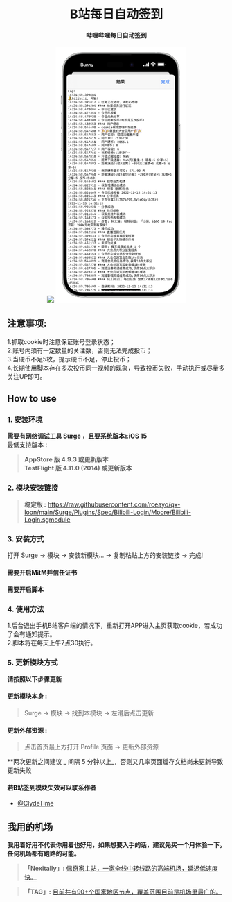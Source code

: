 <h1 align="center">B站每日自动签到</h1>

<h4 align="center">哔哩哔哩每日自动签到</h4>

<p align="center">
<img src="https://raw.githubusercontent.com/rceayo/qx-loon/main/Surge/Plugins/Spec/Bilibili-Login/img/1.PNG" width="300"></img>
<img src="https://raw.githubusercontent.com/rceayo/qx-loon/main/Surge/Plugins/Spec/Bilibili-Login/img/2.PNG" width="300"></img>
</p>

## 注意事项:
1.抓取cookie时注意保证账号登录状态；<br>
2.账号内须有一定数量的关注数，否则无法完成投币；<br>
3.当硬币不足5枚，提示硬币不足，停止投币；<br>
4.长期使用脚本存在多次投币同一视频的现象，导致投币失败，手动执行或尽量多关注UP即可。<br>

## How to use
### 1. 安装环境
**需要有网络调试工具 Surge ，且要系统版本≥iOS 15**<br>
最低支持版本 :<br>
>**AppStore 版 4.9.3 或更新版本**<br>
>**TestFlight 版 4.11.0 (2014) 或更新版本**

### 2. 模块安装链接
> **稳定版 :** https://raw.githubusercontent.com/rceayo/qx-loon/main/Surge/Plugins/Spec/Bilibili-Login/Moore/Bilibili-Login.sgmodule<br>

### 3. 安装方式
打开 Surge -> 模块 -> 安装新模块... -> 复制粘贴上方的安装链接 -> 完成!
#### 需要开启MitM并信任证书
#### 需要开启脚本

### 4. 使用方法
1.后台退出手机B站客户端的情况下，重新打开APP进入主页获取cookie，若成功了会有通知提示。<br>
2.脚本将在每天上午7点30执行。<br>

### 5. 更新模块方式
**请按照以下步骤更新**<br>
#### 更新模块本身 : 
>Surge -> 模块 -> 找到本模块 -> 左滑后点击更新<br>
#### 更新外部资源 : 
>点击首页最上方打开 Profile 页面 -> 更新外部资源 <br>

**两次更新之间建议 _ 间隔 5 分钟以上_，否则又几率页面缓存文档尚未更新导致更新失败<br>

#### 若B站签到模块失效可以联系作者
- [@ClydeTime](https://github.com/ClydeTime)

## 我用的机场
**我用着好用不代表你用着也好用，如果想要入手的话，建议先买一个月体验一下。任何机场都有跑路的可能。**<br>
> **「Nexitally」:** [佩奇家主站，一家全线中转线路的高端机场，延迟低速度快。](https://naiixi.com/signupbyemail.aspx?MemberCode=0b532ff85dda43e595fb1ae17843ae6d20211110231626) <br>

> **「TAG」:** [目前共有90+个国家地区节点，覆盖范围目前是机场里最广的。](https://tagss04.pro/#/auth/hlnIqYOx)
